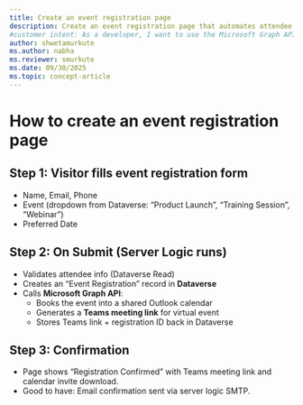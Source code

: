 ```yaml
---
title: Create an event registration page
description: Create an event registration page that automates attendee validation, calendar bookings, and confirmation emails with this comprehensive guide.
#customer intent: As a developer, I want to use the Microsoft Graph API to book events in a shared Outlook calendar so that scheduling is automated.
author: shwetamurkute
ms.author: nabha
ms.reviewer: smurkute
ms.date: 09/30/2025
ms.topic: concept-article
---
```


# How to create an event registration page

## Step 1: Visitor fills event registration form

- Name, Email, Phone
- Event (dropdown from Dataverse: “Product Launch”, “Training Session”, “Webinar”)
- Preferred Date

## Step 2: On Submit (Server Logic runs)

- Validates attendee info (Dataverse Read)
- Creates an “Event Registration” record in **Dataverse**
- Calls **Microsoft Graph API**:
  - Books the event into a shared Outlook calendar
  - Generates a **Teams meeting link** for virtual event
  - Stores Teams link + registration ID back in Dataverse

## Step 3: Confirmation

- Page shows “Registration Confirmed” with Teams meeting link and calendar invite download.
- Good to have: Email confirmation sent via server logic SMTP.
